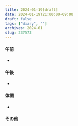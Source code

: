 ```yaml
---
title: 2024-01-19[draft]
date: 2024-01-19T21:00:00+09:00
draft: false
tags: ["diary", ""]
archives: 2024-01
slug: 237573
---
```

#### 午前
- 
#### 午後
- 
#### 体調
- 
#### その他
